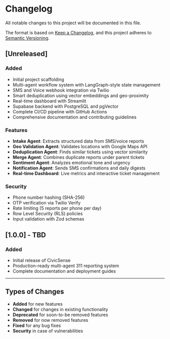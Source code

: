 # Changelog

All notable changes to this project will be documented in this file.

The format is based on [Keep a Changelog](https://keepachangelog.com/en/1.0.0/),
and this project adheres to [Semantic Versioning](https://semver.org/spec/v2.0.0.html).

## [Unreleased]

### Added
- Initial project scaffolding
- Multi-agent workflow system with LangGraph-style state management
- SMS and Voice webhook integration via Twilio
- Smart deduplication using vector embeddings and geo-proximity
- Real-time dashboard with Streamlit
- Supabase backend with PostgreSQL and pgVector
- Complete CI/CD pipeline with GitHub Actions
- Comprehensive documentation and contributing guidelines

### Features
- **Intake Agent**: Extracts structured data from SMS/voice reports
- **Geo Validation Agent**: Validates locations with Google Maps API
- **Deduplication Agent**: Finds similar tickets using vector similarity
- **Merge Agent**: Combines duplicate reports under parent tickets
- **Sentiment Agent**: Analyzes emotional tone and urgency
- **Notification Agent**: Sends SMS confirmations and daily digests
- **Real-time Dashboard**: Live metrics and interactive ticket management

### Security
- Phone number hashing (SHA-256)
- OTP verification via Twilio Verify
- Rate limiting (5 reports per phone per day)
- Row Level Security (RLS) policies
- Input validation with Zod schemas

## [1.0.0] - TBD

### Added
- Initial release of CivicSense
- Production-ready multi-agent 311 reporting system
- Complete documentation and deployment guides

---

## Types of Changes
- **Added** for new features
- **Changed** for changes in existing functionality
- **Deprecated** for soon-to-be removed features
- **Removed** for now removed features
- **Fixed** for any bug fixes
- **Security** in case of vulnerabilities